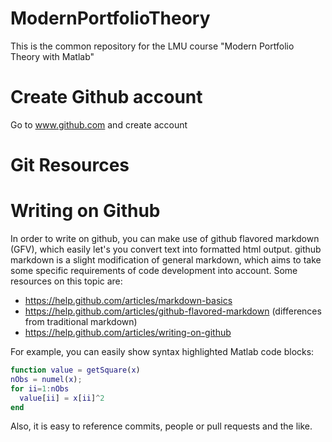 ModernPortfolioTheory
=====================

This is the common repository for the LMU course "Modern Portfolio Theory with Matlab"

# Create Github account

Go to www.github.com and create account

# Git Resources

# Writing on Github

In order to write on github, you can make use of github flavored markdown (GFV), which easily let's you convert text into formatted html output. github markdown is a slight modification of general markdown, which aims to take some specific requirements of code development into account. Some resources on this topic are:
- https://help.github.com/articles/markdown-basics
- https://help.github.com/articles/github-flavored-markdown (differences from traditional markdown)
- https://help.github.com/articles/writing-on-github


For example, you can easily show syntax highlighted Matlab code blocks:
````matlab
function value = getSquare(x)
nObs = numel(x);
for ii=1:nObs
  value[ii] = x[ii]^2
end
````

Also, it is easy to reference commits, people or pull requests and the like.
